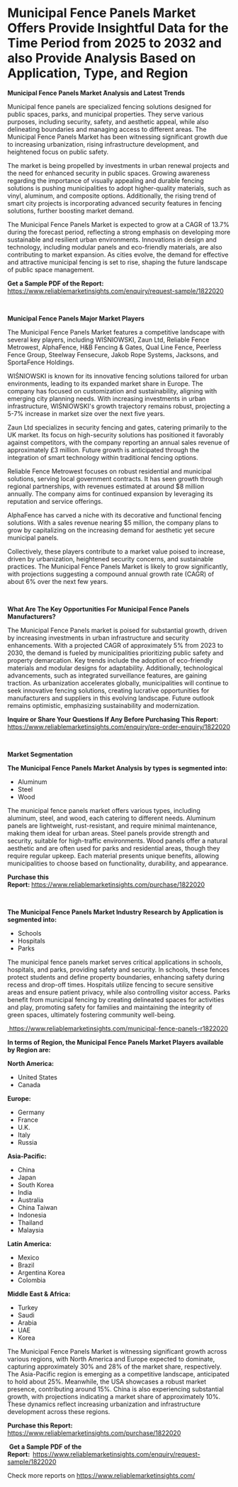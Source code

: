 <p><h1>Municipal Fence Panels Market Offers Provide Insightful Data for the Time Period from 2025 to 2032 and also Provide Analysis Based on Application, Type, and Region</h1></p><p><strong>Municipal Fence Panels Market Analysis and Latest Trends</strong></p>
<p><p>Municipal fence panels are specialized fencing solutions designed for public spaces, parks, and municipal properties. They serve various purposes, including security, safety, and aesthetic appeal, while also delineating boundaries and managing access to different areas. The Municipal Fence Panels Market has been witnessing significant growth due to increasing urbanization, rising infrastructure development, and heightened focus on public safety.</p><p>The market is being propelled by investments in urban renewal projects and the need for enhanced security in public spaces. Growing awareness regarding the importance of visually appealing and durable fencing solutions is pushing municipalities to adopt higher-quality materials, such as vinyl, aluminum, and composite options. Additionally, the rising trend of smart city projects is incorporating advanced security features in fencing solutions, further boosting market demand.</p><p>The Municipal Fence Panels Market is expected to grow at a CAGR of 13.7% during the forecast period, reflecting a strong emphasis on developing more sustainable and resilient urban environments. Innovations in design and technology, including modular panels and eco-friendly materials, are also contributing to market expansion. As cities evolve, the demand for effective and attractive municipal fencing is set to rise, shaping the future landscape of public space management.</p></p>
<p><strong>Get a Sample PDF of the Report:&nbsp;</strong> <a href="https://www.reliablemarketinsights.com/enquiry/request-sample/1822020?utm_campaign=2809&utm_medium=2&utm_source=Github&utm_content=ia&utm_term=27022025&utm_id=municipal-fence-panels">https://www.reliablemarketinsights.com/enquiry/request-sample/1822020</a></p>
<p>&nbsp;</p>
<p><strong>Municipal Fence Panels Major Market Players</strong></p>
<p><p>The Municipal Fence Panels Market features a competitive landscape with several key players, including WIŚNIOWSKI, Zaun Ltd, Reliable Fence Metrowest, AlphaFence, H&B Fencing & Gates, Qual Line Fence, Peerless Fence Group, Steelway Fensecure, Jakob Rope Systems, Jacksons, and SportaFence Holdings. </p><p>WIŚNIOWSKI is known for its innovative fencing solutions tailored for urban environments, leading to its expanded market share in Europe. The company has focused on customization and sustainability, aligning with emerging city planning needs. With increasing investments in urban infrastructure, WIŚNIOWSKI's growth trajectory remains robust, projecting a 5-7% increase in market size over the next five years.</p><p>Zaun Ltd specializes in security fencing and gates, catering primarily to the UK market. Its focus on high-security solutions has positioned it favorably against competitors, with the company reporting an annual sales revenue of approximately £3 million. Future growth is anticipated through the integration of smart technology within traditional fencing options.</p><p>Reliable Fence Metrowest focuses on robust residential and municipal solutions, serving local government contracts. It has seen growth through regional partnerships, with revenues estimated at around $8 million annually. The company aims for continued expansion by leveraging its reputation and service offerings.</p><p>AlphaFence has carved a niche with its decorative and functional fencing solutions. With a sales revenue nearing $5 million, the company plans to grow by capitalizing on the increasing demand for aesthetic yet secure municipal panels.</p><p>Collectively, these players contribute to a market value poised to increase, driven by urbanization, heightened security concerns, and sustainable practices. The Municipal Fence Panels Market is likely to grow significantly, with projections suggesting a compound annual growth rate (CAGR) of about 6% over the next few years.</p></p>
<p>&nbsp;</p>
<p><strong>What Are The Key Opportunities For Municipal Fence Panels Manufacturers?</strong></p>
<p><p>The Municipal Fence Panels market is poised for substantial growth, driven by increasing investments in urban infrastructure and security enhancements. With a projected CAGR of approximately 5% from 2023 to 2030, the demand is fueled by municipalities prioritizing public safety and property demarcation. Key trends include the adoption of eco-friendly materials and modular designs for adaptability. Additionally, technological advancements, such as integrated surveillance features, are gaining traction. As urbanization accelerates globally, municipalities will continue to seek innovative fencing solutions, creating lucrative opportunities for manufacturers and suppliers in this evolving landscape. Future outlook remains optimistic, emphasizing sustainability and modernization.</p></p>
<p><strong>Inquire or Share Your Questions If Any Before Purchasing This Report:</strong> <a href="https://www.reliablemarketinsights.com/enquiry/pre-order-enquiry/1822020?utm_campaign=2809&utm_medium=2&utm_source=Github&utm_content=ia&utm_term=27022025&utm_id=municipal-fence-panels">https://www.reliablemarketinsights.com/enquiry/pre-order-enquiry/1822020</a></p>
<p>&nbsp;</p>
<p><strong>Market Segmentation</strong></p>
<p><strong>The Municipal Fence Panels Market Analysis by types is segmented into:</strong></p>
<p><ul><li>Aluminum</li><li>Steel</li><li>Wood</li></ul></p>
<p><p>The municipal fence panels market offers various types, including aluminum, steel, and wood, each catering to different needs. Aluminum panels are lightweight, rust-resistant, and require minimal maintenance, making them ideal for urban areas. Steel panels provide strength and security, suitable for high-traffic environments. Wood panels offer a natural aesthetic and are often used for parks and residential areas, though they require regular upkeep. Each material presents unique benefits, allowing municipalities to choose based on functionality, durability, and appearance.</p></p>
<p><strong>Purchase this Report:&nbsp;</strong><a href="https://www.reliablemarketinsights.com/purchase/1822020?utm_campaign=2809&utm_medium=2&utm_source=Github&utm_content=ia&utm_term=27022025&utm_id=municipal-fence-panels">https://www.reliablemarketinsights.com/purchase/1822020</a></p>
<p>&nbsp;</p>
<p><strong>The Municipal Fence Panels Market Industry Research by Application is segmented into:</strong></p>
<p><ul><li>Schools</li><li>Hospitals</li><li>Parks</li></ul></p>
<p><p>The municipal fence panels market serves critical applications in schools, hospitals, and parks, providing safety and security. In schools, these fences protect students and define property boundaries, enhancing safety during recess and drop-off times. Hospitals utilize fencing to secure sensitive areas and ensure patient privacy, while also controlling visitor access. Parks benefit from municipal fencing by creating delineated spaces for activities and play, promoting safety for families and maintaining the integrity of green spaces, ultimately fostering community well-being.</p></p>
<p><a href="https://www.reliablemarketinsights.com/municipal-fence-panels-r1822020?utm_campaign=2809&utm_medium=2&utm_source=Github&utm_content=ia&utm_term=27022025&utm_id=municipal-fence-panels">&nbsp;https://www.reliablemarketinsights.com/municipal-fence-panels-r1822020</a></p>
<p><strong>In terms of Region, the Municipal Fence Panels Market Players available by Region are:</strong></p>
<p>
    <p> <strong> North America: </strong>
        <ul>
            <li>United States</li>
            <li>Canada</li>
        </ul>
        </p> 
    <p> <strong> Europe: </strong>
        <ul>
            <li>Germany</li>
            <li>France</li>
            <li>U.K.</li>
            <li>Italy</li>
            <li>Russia</li>
        </ul>
        </p> 
    <p> <strong> Asia-Pacific: </strong>
        <ul>
            <li>China</li>
            <li>Japan</li>
            <li>South Korea</li>
            <li>India</li>
            <li>Australia</li>
            <li>China Taiwan</li>
            <li>Indonesia</li>
            <li>Thailand</li>
            <li>Malaysia</li>
        </ul>
        </p> 
    <p> <strong> Latin America: </strong>
        <ul>
            <li>Mexico</li>
            <li>Brazil</li>
            <li>Argentina Korea</li>
            <li>Colombia</li>
        </ul>
        </p> 
    <p> <strong> Middle East & Africa: </strong>
        <ul>
            <li>Turkey</li>
            <li>Saudi</li>
            <li>Arabia</li>
            <li>UAE</li>
            <li>Korea</li>
        </ul>
    </p>
    </p>
<p><p>The Municipal Fence Panels Market is witnessing significant growth across various regions, with North America and Europe expected to dominate, capturing approximately 30% and 28% of the market share, respectively. The Asia-Pacific region is emerging as a competitive landscape, anticipated to hold about 25%. Meanwhile, the USA showcases a robust market presence, contributing around 15%. China is also experiencing substantial growth, with projections indicating a market share of approximately 10%. These dynamics reflect increasing urbanization and infrastructure development across these regions.</p></p>
<p><strong>Purchase this Report: </strong><a href="https://www.reliablemarketinsights.com/purchase/1822020?utm_campaign=2809&utm_medium=2&utm_source=Github&utm_content=ia&utm_term=27022025&utm_id=municipal-fence-panels">https://www.reliablemarketinsights.com/purchase/1822020</a></p>
<p>&nbsp;<strong>Get a Sample PDF of the Report:&nbsp;&nbsp;</strong><a href="https://www.reliablemarketinsights.com/enquiry/request-sample/1822020?utm_campaign=2809&utm_medium=2&utm_source=Github&utm_content=ia&utm_term=27022025&utm_id=municipal-fence-panels">https://www.reliablemarketinsights.com/enquiry/request-sample/1822020</a></p>
<p><strong></strong></p>
<p>Check more reports on <a href="https://www.reliablemarketinsights.com/?utm_campaign=2809&utm_medium=2&utm_source=Github&utm_content=ia&utm_term=27022025&utm_id=municipal-fence-panels">https://www.reliablemarketinsights.com/</a></p>